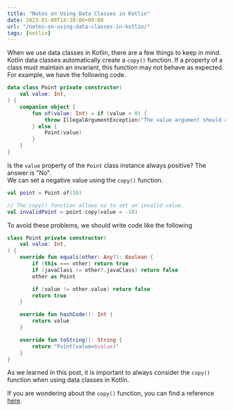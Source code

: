 ```yaml
---
title: "Notes on Using Data Classes in Kotlin"
date: 2023-01-08T14:39:00+09:00
url: "/notes-on-using-data-classes-in-kotlin/"
tags: [kotlin]
---
```


When we use data classes in Kotlin, there are a few things to keep in mind.   
Kotlin data classes automatically create a `copy()`  function. If a property of a class must maintain an invariant, this function may not behave as expected. For example, we have the following code.
```kotlin
data class Point private constructor(
    val value: Int,
) {
    companion object {
        fun of(value: Int) = if (value < 0) {
            throw IllegalArgumentException("The value argument should always be set to a positive value, but the current value is $value")
        } else {
            Point(value)
        }
    }
}

```
Is the `value` property of the `Point` class instance always positive? The answer is "No".   
We can set a negative value using the `copy()` function.
```kotlin
val point = Point.of(10)

// The copy() function allows us to set an invalid value.
val invalidPoint = point.copy(value = -10)

```
To avoid these problems, we should write code like the following
```kotlin
class Point private constructor(
    val value: Int,
) {
    override fun equals(other: Any?): Boolean {
        if (this === other) return true
        if (javaClass != other?.javaClass) return false
        other as Point

        if (value != other.value) return false
        return true
    }

    override fun hashCode(): Int {
        return value
    }

    override fun toString(): String {
        return "Point(value=$value)"
    }
}
```
As we learned in this post, it is important to always consider the `copy()` function when using data classes in Kotlin.

If you are wondering about the `copy()` function, you can find a reference [here](https://kotlinlang.org/docs/data-classes.html).   
